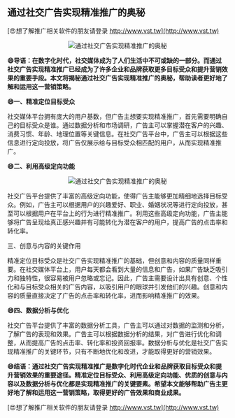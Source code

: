 ## **通过社交广告实现精准推广的奥秘**

[😍想了解推广相关软件的朋友请登录 http://www.vst.tw](http://www.vst.tw)

 <center><img src="https://vst.tw/MP4/tuiguang/png/0.png" alt="通过社交广告实现精准推广的奥秘"></center>

**😄导语：在数字化时代，社交媒体成为了人们生活中不可或缺的一部分。而通过社交广告实现精准推广已经成为了许多企业和品牌获取更多目标受众和提升营销效果的重要手段。本文将揭秘通过社交广告实现精准推广的奥秘，帮助读者更好地了解和运用这一营销策略。**

**😄一、精准定位目标受众**

社交媒体平台拥有庞大的用户基数，但广告主想要实现精准推广，首先需要明确自己的目标受众是谁。通过数据分析和市场调研，广告主可以掌握潜在客户的兴趣、消费习惯、年龄、地理位置等关键信息。在社交广告平台中，广告主可以根据这些信息进行定向投放，将广告仅展示给与目标受众相匹配的用户，从而实现精准推广。

**😄二、利用高级定向功能**

 <center><img src="https://vst.tw/MP4/tuiguang/png/1.png" alt="通过社交广告实现精准推广的奥秘"></center>

社交广告平台提供了丰富的高级定向功能，使得广告主能够更加精细地选择目标受众。例如，广告主可以根据用户的兴趣爱好、职业、婚姻状况等进行定向投放，甚至可以根据用户在平台上的行为进行精准推广。利用这些高级定向功能，广告主能够将广告呈现给真正感兴趣并有可能转化为潜在客户的用户，提高广告的点击率和转化率。

三、创意与内容的关键作用

精准定位目标受众是社交广告实现精准推广的基础，但创意和内容的质量同样重要。在社交媒体平台上，用户每天都会看到大量的信息和广告，如果广告缺乏吸引力和独特性，很容易被用户忽略或忘记。因此，广告主需要设计出具有创意、个性化和与目标受众相关的广告内容，以吸引用户的眼球并引发他们的兴趣。创意和内容的质量直接决定了广告的点击率和转化率，进而影响精准推广的效果。

**😄四、数据分析与优化**

社交广告平台提供了丰富的数据分析工具，广告主可以通过对数据的监测和分析，了解广告的表现和效果。广告主可以根据数据分析的结果，对广告进行优化和调整，从而提高广告的点击率、转化率和投资回报率。数据分析与优化是社交广告实现精准推广的关键环节，只有不断地优化和改进，才能取得更好的营销效果。

**😄结语：通过社交广告实现精准推广是数字化时代企业和品牌获取目标受众和提升营销效果的重要途径。精准定位目标受众、利用高级定向功能、优质的创意与内容以及数据分析与优化都是实现精准推广的关键要素。希望本文能够帮助广告主更好地了解和运用这一营销策略，取得更好的广告效果和商业成果。**

[😍想了解推广相关软件的朋友请登录 http://www.vst.tw](http://www.vst.tw)



